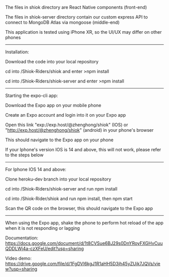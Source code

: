 The files in shiok directory are React Native components (front-end)

The files in shiok-server directory contain our custom express API to connect to MongoDB Atlas via mongoose (middle-end)

This application is tested using iPhone XR, so the UI/UX may differ on other phones

-----------------------------------------------------------

Installation:

Download the code into your local repository

cd into /Shiok-Riders/shiok and enter >npm install

cd into /Shiok-Riders/shiok-server and enter >npm install

-----------------------------------------------------------

Starting the expo-cli app:

Download the Expo app on your mobile phone 

Create an Expo account and login into it on your Expo app

Open this link "exp://exp.host/@zhenghong/shiok" (IOS) or "http://exp.host/@zhenghong/shiok" (android) in your phone's browser

This should navigate to the Expo app on your phone 

If your Iphone's version IOS is 14 and above, this will not work, please refer to the steps below

-----------------------------------------------------------

For Iphone IOS 14 and above:

Clone heroku-dev branch into your local repository

cd into /Shiok-Riders/shiok-server and run npm install

cd into /Shiok-Rider/shiok and run npm install, then npm start

Scan the QR code on the browser, this should navigate to the Expo app

-----------------------------------------------------------

When using the Expo app, shake the phone to perform hot reload of the app when it is not responding or lagging

Documentation: https://docs.google.com/document/d/1t8CVSue6BJ29s0DnYRoyFXGHvCuuQDDLWj4a-czXFeU/edit?usp=sharing

Video demo: https://drive.google.com/file/d/1FgDVl6kgJ1R1aHH5D3jh45yZUik7JQVs/view?usp=sharing












